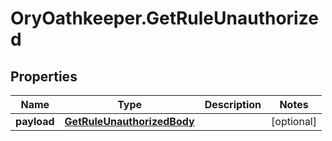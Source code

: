 # OryOathkeeper.GetRuleUnauthorized

## Properties

| Name        | Type                                                      | Description | Notes      |
| ----------- | --------------------------------------------------------- | ----------- | ---------- |
| **payload** | [**GetRuleUnauthorizedBody**](GetRuleUnauthorizedBody.md) |             | [optional] |
